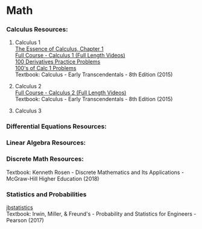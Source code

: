 # Math
### Calculus Resources:

1. Calculus 1 \
    [The Essence of Calculus, Chapter 1](https://www.youtube.com/watch?v=WUvTyaaNkzM&list=PLZHQObOWTQDMsr9K-rj53DwVRMYO3t5Yr) \
    [Full Course - Calculus 1 (Full Length Videos)](https://youtube.com/playlist?list=PLF797E961509B4EB5) \
    [100 Derivatives Practice Problems](https://youtu.be/AegzQ_dip8k) \
    [100's of Calc 1 Problems](https://www.youtube.com/c/blackpenredpen/playlists?view=50&sort=dd&shelf_id=5) \
    Textbook: Calculus - Early Transcendentals - 8th Edition (2015)

2. Calculus 2 \
    [Full Course - Calculus 2 (Full Length Videos)](https://youtube.com/playlist?list=PLDesaqWTN6EQ2J4vgsN1HyBeRADEh4Cw-) \
    Textbook: Calculus - Early Transcendentals - 8th Edition (2015)

3. Calculus 3


### Differential Equations Resources: 

### Linear Algebra Resources: 

### Discrete Math Resources: 
Textbook: Kenneth Rosen - Discrete Mathematics and Its Applications - McGraw-Hill Higher Education (2018)

### Statistics and Probabilities 
[jbstatistics](https://www.youtube.com/channel/UCiHi6xXLzi9FMr9B0zgoHqA) \
Textbook: Irwin, Miller, & Freund's - Probability and Statistics for Engineers - Pearson (2017)